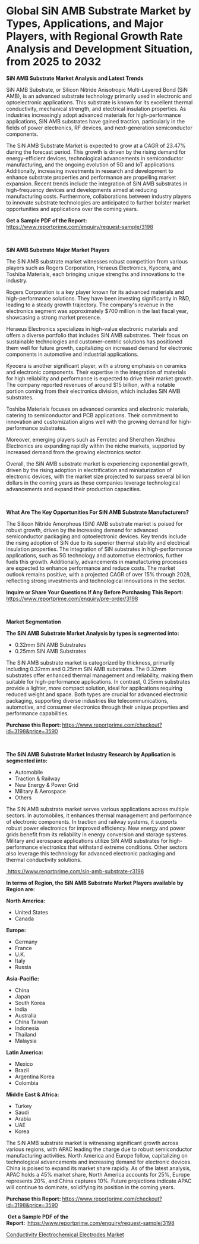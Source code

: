 <p><h1>Global SiN AMB Substrate Market by Types, Applications, and Major Players, with Regional Growth Rate Analysis and Development Situation, from 2025 to 2032</h1></p><p><strong>SiN AMB Substrate Market Analysis and Latest Trends</strong></p>
<p><p>SiN AMB Substrate, or Silicon Nitride Anisotropic Multi-Layered Bond (SiN AMB), is an advanced substrate technology primarily used in electronic and optoelectronic applications. This substrate is known for its excellent thermal conductivity, mechanical strength, and electrical insulation properties. As industries increasingly adopt advanced materials for high-performance applications, SiN AMB substrates have gained traction, particularly in the fields of power electronics, RF devices, and next-generation semiconductor components.</p><p>The SiN AMB Substrate Market is expected to grow at a CAGR of 23.47% during the forecast period. This growth is driven by the rising demand for energy-efficient devices, technological advancements in semiconductor manufacturing, and the ongoing evolution of 5G and IoT applications. Additionally, increasing investments in research and development to enhance substrate properties and performance are propelling market expansion. Recent trends include the integration of SiN AMB substrates in high-frequency devices and developments aimed at reducing manufacturing costs. Furthermore, collaborations between industry players to innovate substrate technologies are anticipated to further bolster market opportunities and applications over the coming years.</p></p>
<p><strong>Get a Sample PDF of the Report:&nbsp;</strong> <a href="https://www.reportprime.com/enquiry/request-sample/3198?utm_campaign=2756&utm_medium=2&utm_source=Github&utm_content=ia&utm_term=18032025&utm_id=sin-amb-substrate">https://www.reportprime.com/enquiry/request-sample/3198</a></p>
<p>&nbsp;</p>
<p><strong>SiN AMB Substrate Major Market Players</strong></p>
<p><p>The SiN AMB substrate market witnesses robust competition from various players such as Rogers Corporation, Heraeus Electronics, Kyocera, and Toshiba Materials, each bringing unique strengths and innovations to the industry.</p><p>Rogers Corporation is a key player known for its advanced materials and high-performance solutions. They have been investing significantly in R&D, leading to a steady growth trajectory. The company's revenue in the electronics segment was approximately $700 million in the last fiscal year, showcasing a strong market presence.</p><p>Heraeus Electronics specializes in high-value electronic materials and offers a diverse portfolio that includes SiN AMB substrates. Their focus on sustainable technologies and customer-centric solutions has positioned them well for future growth, capitalizing on increased demand for electronic components in automotive and industrial applications.</p><p>Kyocera is another significant player, with a strong emphasis on ceramics and electronic components. Their expertise in the integration of materials for high reliability and performance is expected to drive their market growth. The company reported revenues of around $15 billion, with a notable portion coming from their electronics division, which includes SiN AMB substrates.</p><p>Toshiba Materials focuses on advanced ceramics and electronic materials, catering to semiconductor and PCB applications. Their commitment to innovation and customization aligns well with the growing demand for high-performance substrates. </p><p>Moreover, emerging players such as Ferrotec and Shenzhen Xinzhou Electronics are expanding rapidly within the niche markets, supported by increased demand from the growing electronics sector.</p><p>Overall, the SiN AMB substrate market is experiencing exponential growth, driven by the rising adoption in electrification and miniaturization of electronic devices, with the market size projected to surpass several billion dollars in the coming years as these companies leverage technological advancements and expand their production capacities.</p></p>
<p>&nbsp;</p>
<p><strong>What Are The Key Opportunities For SiN AMB Substrate Manufacturers?</strong></p>
<p><p>The Silicon Nitride Amorphous (SiN) AMB substrate market is poised for robust growth, driven by the increasing demand for advanced semiconductor packaging and optoelectronic devices. Key trends include the rising adoption of SiN due to its superior thermal stability and electrical insulation properties. The integration of SiN substrates in high-performance applications, such as 5G technology and automotive electronics, further fuels this growth. Additionally, advancements in manufacturing processes are expected to enhance performance and reduce costs. The market outlook remains positive, with a projected CAGR of over 15% through 2028, reflecting strong investments and technological innovations in the sector.</p></p>
<p><strong>Inquire or Share Your Questions If Any Before Purchasing This Report:</strong> <a href="https://www.reportprime.com/enquiry/pre-order/3198?utm_campaign=2756&utm_medium=2&utm_source=Github&utm_content=ia&utm_term=18032025&utm_id=sin-amb-substrate">https://www.reportprime.com/enquiry/pre-order/3198</a></p>
<p>&nbsp;</p>
<p><strong>Market Segmentation</strong></p>
<p><strong>The SiN AMB Substrate Market Analysis by types is segmented into:</strong></p>
<p><ul><li>0.32mm SiN AMB Substrates</li><li>0.25mm SiN AMB Substrates</li></ul></p>
<p><p>The SiN AMB substrate market is categorized by thickness, primarily including 0.32mm and 0.25mm SiN AMB substrates. The 0.32mm substrates offer enhanced thermal management and reliability, making them suitable for high-performance applications. In contrast, 0.25mm substrates provide a lighter, more compact solution, ideal for applications requiring reduced weight and space. Both types are crucial for advanced electronic packaging, supporting diverse industries like telecommunications, automotive, and consumer electronics through their unique properties and performance capabilities.</p></p>
<p><strong>Purchase this Report:&nbsp;</strong><a href="https://www.reportprime.com/checkout?id=3198&price=3590&utm_campaign=2756&utm_medium=2&utm_source=Github&utm_content=ia&utm_term=18032025&utm_id=sin-amb-substrate">https://www.reportprime.com/checkout?id=3198&price=3590</a></p>
<p>&nbsp;</p>
<p><strong>The SiN AMB Substrate Market Industry Research by Application is segmented into:</strong></p>
<p><ul><li>Automobile</li><li>Traction & Railway</li><li>New Energy & Power Grid</li><li>Military & Aerospace</li><li>Others</li></ul></p>
<p><p>The SiN AMB substrate market serves various applications across multiple sectors. In automobiles, it enhances thermal management and performance of electronic components. In traction and railway systems, it supports robust power electronics for improved efficiency. New energy and power grids benefit from its reliability in energy conversion and storage systems. Military and aerospace applications utilize SiN AMB substrates for high-performance electronics that withstand extreme conditions. Other sectors also leverage this technology for advanced electronic packaging and thermal conductivity solutions.</p></p>
<p><a href="https://www.reportprime.com/sin-amb-substrate-r3198?utm_campaign=2756&utm_medium=2&utm_source=Github&utm_content=ia&utm_term=18032025&utm_id=sin-amb-substrate">&nbsp;https://www.reportprime.com/sin-amb-substrate-r3198</a></p>
<p><strong>In terms of Region, the SiN AMB Substrate Market Players available by Region are:</strong></p>
<p>
    <p> <strong> North America: </strong>
        <ul>
            <li>United States</li>
            <li>Canada</li>
        </ul>
        </p> 
    <p> <strong> Europe: </strong>
        <ul>
            <li>Germany</li>
            <li>France</li>
            <li>U.K.</li>
            <li>Italy</li>
            <li>Russia</li>
        </ul>
        </p> 
    <p> <strong> Asia-Pacific: </strong>
        <ul>
            <li>China</li>
            <li>Japan</li>
            <li>South Korea</li>
            <li>India</li>
            <li>Australia</li>
            <li>China Taiwan</li>
            <li>Indonesia</li>
            <li>Thailand</li>
            <li>Malaysia</li>
        </ul>
        </p> 
    <p> <strong> Latin America: </strong>
        <ul>
            <li>Mexico</li>
            <li>Brazil</li>
            <li>Argentina Korea</li>
            <li>Colombia</li>
        </ul>
        </p> 
    <p> <strong> Middle East & Africa: </strong>
        <ul>
            <li>Turkey</li>
            <li>Saudi</li>
            <li>Arabia</li>
            <li>UAE</li>
            <li>Korea</li>
        </ul>
    </p>
    </p>
<p><p>The SiN AMB substrate market is witnessing significant growth across various regions, with APAC leading the charge due to robust semiconductor manufacturing activities. North America and Europe follow, capitalizing on technological advancements and increasing demand for electronic devices. China is poised to expand its market share rapidly. As of the latest analysis, APAC holds a 45% market share, North America accounts for 25%, Europe represents 20%, and China captures 10%. Future projections indicate APAC will continue to dominate, solidifying its position in the coming years.</p></p>
<p><strong>Purchase this Report: </strong><a href="https://www.reportprime.com/checkout?id=3198&price=3590&utm_campaign=2756&utm_medium=2&utm_source=Github&utm_content=ia&utm_term=18032025&utm_id=sin-amb-substrate">https://www.reportprime.com/checkout?id=3198&price=3590</a></p>
<p>&nbsp;<strong>Get a Sample PDF of the Report:&nbsp;&nbsp;</strong><a href="https://www.reportprime.com/enquiry/request-sample/3198?utm_campaign=2756&utm_medium=2&utm_source=Github&utm_content=ia&utm_term=18032025&utm_id=sin-amb-substrate">https://www.reportprime.com/enquiry/request-sample/3198</a></p>
<p><strong></strong></p>
<p><p><a href="https://github.com/ajegiobitsa/Market-Research-Report-List-1/blob/main/conductivity-electrochemical-electrodes-market.md?utm_campaign=2756&utm_medium=2&utm_source=Github&utm_content=ia&utm_term=18032025&utm_id=sin-amb-substrate">Conductivity Electrochemical Electrodes Market</a></p></p>